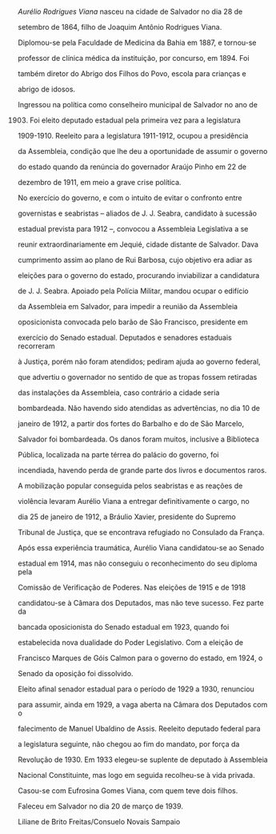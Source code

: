 

*Aurélio Rodrigues Viana* nasceu na cidade de Salvador no dia 28 de

setembro de 1864, filho de Joaquim Antônio Rodrigues Viana.



Diplomou-se pela Faculdade de Medicina da Bahia em 1887, e tornou-se

professor de clínica médica da instituição, por concurso, em 1894. Foi

também diretor do Abrigo dos Filhos do Povo, escola para crianças e

abrigo de idosos.



Ingressou na política como conselheiro municipal de Salvador no ano de

1903. Foi eleito deputado estadual pela primeira vez para a legislatura

1909-1910. Reeleito para a legislatura 1911-1912, ocupou a presidência

da Assembleia, condição que lhe deu a oportunidade de assumir o governo

do estado quando da renúncia do governador Araújo Pinho em 22 de

dezembro de 1911, em meio a grave crise política.



No exercício do governo, e com o intuito de evitar o confronto entre

governistas e seabristas – aliados de J. J. Seabra, candidato à sucessão

estadual prevista para 1912 –, convocou a Assembleia Legislativa a se

reunir extraordinariamente em Jequié, cidade distante de Salvador. Dava

cumprimento assim ao plano de Rui Barbosa, cujo objetivo era adiar as

eleições para o governo do estado, procurando inviabilizar a candidatura

de J. J. Seabra. Apoiado pela Polícia Militar, mandou ocupar o edifício

da Assembleia em Salvador, para impedir a reunião da Assembleia

oposicionista convocada pelo barão de São Francisco, presidente em

exercício do Senado estadual. Deputados e senadores estaduais recorreram

à Justiça, porém não foram atendidos; pediram ajuda ao governo federal,

que advertiu o governador no sentido de que as tropas fossem retiradas

das instalações da Assembleia, caso contrário a cidade seria

bombardeada. Não havendo sido atendidas as advertências, no dia 10 de

janeiro de 1912, a partir dos fortes do Barbalho e do de São Marcelo,

Salvador foi bombardeada. Os danos foram muitos, inclusive a Biblioteca

Pública, localizada na parte térrea do palácio do governo, foi

incendiada, havendo perda de grande parte dos livros e documentos raros.



A mobilização popular conseguida pelos seabristas e as reações de

violência levaram Aurélio Viana a entregar definitivamente o cargo, no

dia 25 de janeiro de 1912, a Bráulio Xavier, presidente do Supremo

Tribunal de Justiça, que se encontrava refugiado no Consulado da França.

Após essa experiência traumática, Aurélio Viana candidatou-se ao Senado

estadual em 1914, mas não conseguiu o reconhecimento do seu diploma pela

Comissão de Verificação de Poderes. Nas eleições de 1915 e de 1918

candidatou-se à Câmara dos Deputados, mas não teve sucesso. Fez parte da

bancada oposicionista do Senado estadual em 1923, quando foi

estabelecida nova dualidade do Poder Legislativo. Com a eleição de

Francisco Marques de Góis Calmon para o governo do estado, em 1924, o

Senado da oposição foi dissolvido.



Eleito afinal senador estadual para o período de 1929 a 1930, renunciou

para assumir, ainda em 1929, a vaga aberta na Câmara dos Deputados com o

falecimento de Manuel Ubaldino de Assis. Reeleito deputado federal para

a legislatura seguinte, não chegou ao fim do mandato, por força da

Revolução de 1930. Em 1933 elegeu-se suplente de deputado à Assembleia

Nacional Constituinte, mas logo em seguida recolheu-se à vida privada.



Casou-se com Eufrosina Gomes Viana, com quem teve dois filhos.



Faleceu em Salvador no dia 20 de março de 1939.



Liliane de Brito Freitas/Consuelo Novais Sampaio



